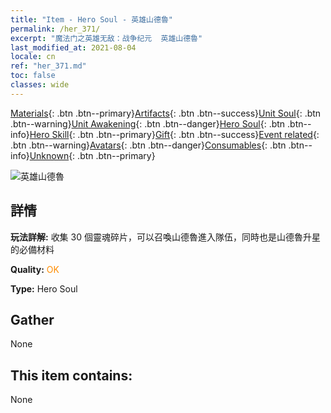 ```yaml
---
title: "Item - Hero Soul - 英雄山德魯"
permalink: /her_371/
excerpt: "魔法门之英雄无敌：战争纪元  英雄山德魯"
last_modified_at: 2021-08-04
locale: cn
ref: "her_371.md"
toc: false
classes: wide
---
```

 [Materials](/ItemsCN/){: .btn .btn--primary}[Artifacts](/ItemsCN/Artifacts/){: .btn .btn--success}[Unit Soul](/ItemsCN/UnitSoul/){: .btn .btn--warning}[Unit Awakening](/ItemsCN/UnitAwakening/){: .btn .btn--danger}[Hero Soul](/ItemsCN/HeroSoul/){: .btn .btn--info}[Hero Skill](/ItemsCN/HeroSkill/){: .btn .btn--primary}[Gift](/ItemsCN/Gift/){: .btn .btn--success}[Event related](/ItemsCN/Events/){: .btn .btn--warning}[Avatars](/ItemsCN/Avatars/){: .btn .btn--danger}[Consumables](/ItemsCN/Consumables/){: .btn .btn--info}[Unknown](/ItemsCN/Unknown/){: .btn .btn--primary}

 ![英雄山德魯](/images/h/h_Sandro.jpg)

## 詳情
 **玩法詳解:** 收集 30 個靈魂碎片，可以召喚山德魯進入隊伍，同時也是山德魯升星的必備材料

 **Quality:** <span style="color: #FF8C00">OK</span>

 **Type:** Hero Soul

## Gather

  None

## This item contains:

  None

